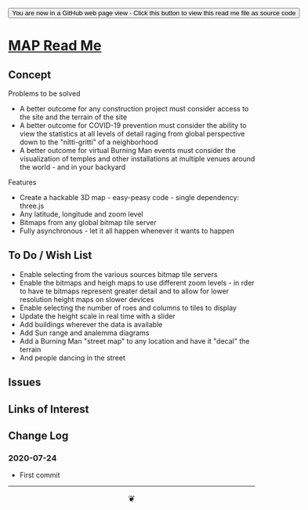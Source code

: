 <span style=display:none; >[You are now in a GitHub source code view - click this link to view Read Me file as a web page]( https://theo-armour.github.io/2020/lib/map/readme.html  "View file as a web page." ) </span>

<div><input type=button onclick=window.top.location.href="https://github.com/theo-armour/2020/tree/master/lib/map/";
value='You are now in a GitHub web page view - Click this button to view this read me file as source code' ></div>


# [MAP Read Me]( https://theo-armour.github.io/2020/lib/map/readme.html )

<!--@@@
<div style=height:500px;overflow:hidden;width:100%;resize:both; ><iframe src=https://theo-armour.github.io/2020/lib/map height=100% width=100% ></iframe></div>
_MAP in a resizable window. One finger to rotate. Two to zoom._

### Full Screen: [MAP]( https://theo-armour.github.io/2020/lib/map/ )
@@@-->


## Concept


Problems to be solved

* A better outcome for any construction project must consider access to the site and the terrain of the site
* A better outcome for COVID-19 prevention must consider the ability to view the statistics at all levels of detail raging from global perspective down to the "nitti-gritti" of a neighborhood
* A better outcome for virtual Burning Man events must consider the visualization of temples and other installations at multiple venues around the world - and in your backyard

Features

* Create a hackable 3D map - easy-peasy code - single dependency: three.js
* Any latitude, longitude and zoom level
* Bitmaps from any global bitmap tile server
* Fully asynchronous - let it all happen whenever it wants to happen


## To Do / Wish List

* Enable selecting from the various sources bitmap tile servers 
* Enable the bitmaps and heigh maps to use different zoom levels - in rder to have te bitmaps represent greater detail and to allow for lower resolution height maps on slower devices
* Enable selecting the number of roes and columns to tiles to display
* Update the height scale in real time with a slider
* Add buildings wherever the data is available
* Add Sun range and analemma diagrams
* Add a Burning Man "street map" to any location and have it "decal" the terrain
* And people dancing in the street


## Issues


## Links of Interest


## Change Log


### 2020-07-24

* First commit


***

<center title="hello! Click me to go up to the top" ><a href=javascript:window.scrollTo(0,0); style=font-size:2ch;text-decoration:none; > ❦ </a></center>
